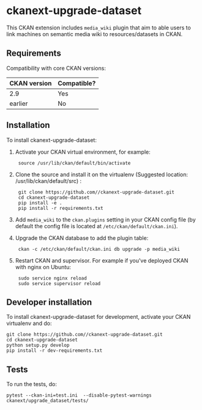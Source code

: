 # ckanext-upgrade-dataset

This CKAN extension includes `media_wiki` plugin that aim to able users to link machines on semantic media wiki to resources/datasets in CKAN.



## Requirements

Compatibility with core CKAN versions:

| CKAN version    | Compatible?   |
| --------------- | ------------- |
|  2.9 | Yes    |
| earlier | No |           |



## Installation

To install ckanext-upgrade-dataset:

1. Activate your CKAN virtual environment, for example:

        source /usr/lib/ckan/default/bin/activate

2. Clone the source and install it on the virtualenv (Suggested location: /usr/lib/ckan/default/src)
:

        git clone https://github.com//ckanext-upgrade-dataset.git
        cd ckanext-upgrade-dataset
        pip install -e .
        pip install -r requirements.txt

3. Add `media_wiki` to the `ckan.plugins` setting in your CKAN
   config file (by default the config file is located at
   `/etc/ckan/default/ckan.ini`).

4. Upgrade the CKAN database to add the plugin table:

        ckan -c /etc/ckan/default/ckan.ini db upgrade -p media_wiki


4. Restart CKAN and supervisor. For example if you've deployed CKAN with nginx on Ubuntu:

        sudo service nginx reload
        sudo service supervisor reload



## Developer installation

To install ckanext-upgrade-dataset for development, activate your CKAN virtualenv and
do:

    git clone https://github.com//ckanext-upgrade-dataset.git
    cd ckanext-upgrade-dataset
    python setup.py develop
    pip install -r dev-requirements.txt


## Tests

To run the tests, do:

    pytest --ckan-ini=test.ini  --disable-pytest-warnings  ckanext/upgrade_dataset/tests/


